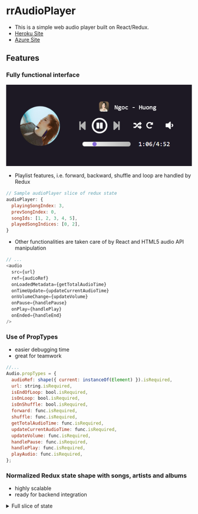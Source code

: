 
# rrAudioPlayer
+ This is a simple web audio player built on React/Redux.
+ [Heroku Site](https://rr-audio-player.herokuapp.com/#/)
+ [Azure Site](https://rraudioplayer.azurewebsites.net/#/)

## Features
### Fully functional interface  
  
  ![alt text](./sample.png "sample")
  + Playlist features, i.e. forward, backward, shuffle and loop are handled by Redux  
  
  ```javascript
  // Sample audioPlayer slice of redux state
  audioPlayer: {
    playingSongIndex: 3,
    prevSongIndex: 0,
    songIds: [1, 2, 3, 4, 5],
    playedSongIndices: [0, 2],
  }
  ```
  
  + Other functionalities are taken care of by React and HTML5 audio API manipulation  
  
  ```javascript
  // ...
  <audio
    src={url}
    ref={audioRef}
    onLoadedMetadata={getTotalAudioTime}
    onTimeUpdate={updateCurrentAudioTime}
    onVolumeChange={updateVolume}
    onPause={handlePause}
    onPlay={handlePlay}
    onEnded={handleEnd}
  />
  ```  
  
### Use of PropTypes
  + easier debugging time
  + great for teamwork
  
  ```javascript
  //...
  Audio.propTypes = {
    audioRef: shape({ current: instanceOf(Element) }).isRequired,
    url: string.isRequired,
    isEndOfLoop: bool.isRequired,
    isOnLoop: bool.isRequired,
    isOnShuffle: bool.isRequired,
    forward: func.isRequired,
    shuffle: func.isRequired,
    getTotalAudioTime: func.isRequired,
    updateCurrentAudioTime: func.isRequired,
    updateVolume: func.isRequired,
    handlePause: func.isRequired,
    handlePlay: func.isRequired,
    playAudio: func.isRequired,
  };
  ```
  
### Normalized Redux state shape with songs, artists and albums
  + highly scalable
  + ready for backend integration  
  
  <details><summary>Full slice of state</summary>
  <p>

  ```javascript
  entities: {
      songs: {
        1: {
          id: 1,
          title: 'Chia Tay Trong Mua',
          artistId: 1,
          albumId: 1,
          url: 'https://www.dropbox.com/s/bplmds25ebqbyfg/ChiaTayTrongMua.mp3?dl=1',
        },
        2: {
          id: 2,
          title: 'Ve',
          artistId: 2,
          albumId: 2,
          url: 'https://www.dropbox.com/s/asbuyjudiov3f2j/Ve.mp3?dl=1',
        },
        3: {
          id: 3,
          title: 'Bon Chu Lam',
          artistId: 2,
          albumId: 2,
          url: 'https://www.dropbox.com/s/lio0f81hl8g2i8q/BonChuLam.mp3?dl=1',
        },
      },

      artists: {
        1: {
          id: 1,
          name: 'Huong Tram',
          avatar: 'https://www.dropbox.com/s/tscrswi0228ez65/HuongTram.jpg?dl=1',
        },
        2: {
          id: 2,
          name: 'Truc Nhan',
          avatar: 'https://www.dropbox.com/s/0o8epiiuba5f7q0/TrucNhan.jpg?dl=1',
        },
      },

      albums: {
        1: {
          id: 1,
          name: 'Em Gai Mua',
          coverImage: 'https://www.dropbox.com/s/rni2vqwqbodxjk9/EmGaiMua.jpg?dl=1',
        },
        2: {
          id: 2,
          name: 'Ve',
          coverImage: 'https://www.dropbox.com/s/7mjkd2ta2d7fz4f/Ve.jpg?dl=1',
        },
      },
    },

    session: {
      audioPlayer: {
        playingSongIndex: 3,
        prevSongIndex: 0,
        songIds: [1, 2, 3, 4, 5],
        playedSongIndices: [0, 2],
      },
    },
  ```

  </p>
  </details>
